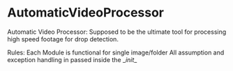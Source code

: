 # AutomaticVideoProcessor
Automatic Video Processor: Supposed to be the ultimate tool for processing high speed footage for drop detection.

Rules:
    Each Module is functional for single image/folder
    All assumption and exception handling in passed inside the \__init__ 